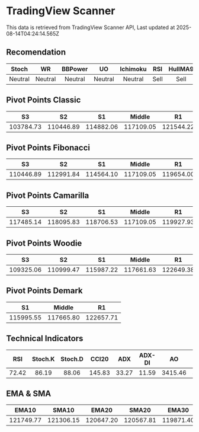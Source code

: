 # TradingView Scanner
This data is retrieved from TradingView Scanner API, Last updated at 2025-08-14T04:24:14.565Z

## Recomendation
| Stoch | WR | BBPower | UO | Ichimoku | RSI | HullMA9 |
| :---: | :---: | :---: | :---: | :---: | :---: | :---: |
| Neutral | Neutral | Neutral | Neutral | Neutral | Sell | Sell |

## Pivot Points Classic
| S3 | S2 | S1 | Middle | R1 | R2 | R3 |
| :---: | :---: | :---: | :---: | :---: | :---: | :---: |
| 103784.73 | 110446.89 | 114882.06 | 117109.05 | 121544.22 | 123771.21 | 130433.37 |

## Pivot Points Fibonacci
| S3 | S2 | S1 | Middle | R1 | R2 | R3 |
| :---: | :---: | :---: | :---: | :---: | :---: | :---: |
| 110446.89 | 112991.84 | 114564.10 | 117109.05 | 119654.00 | 121226.26 | 123771.21 |

## Pivot Points Camarilla
| S3 | S2 | S1 | Middle | R1 | R2 | R3 |
| :---: | :---: | :---: | :---: | :---: | :---: | :---: |
| 117485.14 | 118095.83 | 118706.53 | 117109.05 | 119927.93 | 120538.63 | 121149.32 |

## Pivot Points Woodie
| S3 | S2 | S1 | Middle | R1 | R2 | R3 |
| :---: | :---: | :---: | :---: | :---: | :---: | :---: |
| 109325.06 | 110999.47 | 115987.22 | 117661.63 | 122649.38 | 124323.79 | 129311.54 |

## Pivot Points Demark
| S1 | Middle | R1 |
| :---: | :---: | :---: |
| 115995.55 | 117665.80 | 122657.71 |

## Technical Indicators
| RSI | Stoch.K | Stoch.D | CCI20 | ADX | ADX-DI | AO | Mom | MACD | MACD | W.R | HullMA9 |
| :---: | :---: | :---: | :---: | :---: | :---: | :---: | :---: | :---: | :---: | :---: | :---: |
| 72.42 | 86.19 | 88.06 | 145.83 | 33.27 | 11.59 | 3415.46 | 3474.00 | 1321.05 | 1009.03 | -17.54 | 124143.91 |

## EMA & SMA
| EMA10 | SMA10 | EMA20 | SMA20 | EMA30 | SMA30 | EMA50 | SMA50 | EMA100 | SMA100 | EMA200 | SMA200 |
| :---: | :---: | :---: | :---: | :---: | :---: | :---: | :---: | :---: | :---: | :---: | :---: |
| 121749.77 | 121306.15 | 120647.20 | 120567.81 | 119871.40 | 119664.87 | 118837.86 | 118165.17 | 117720.77 | 116888.88 | 116246.19 | 117606.81 |